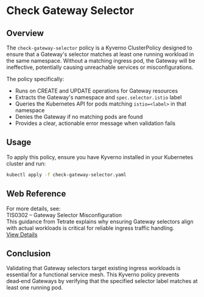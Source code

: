 # Check Gateway Selector

## Overview

The `check-gateway-selector` policy is a Kyverno ClusterPolicy designed to ensure that a Gateway's selector matches at least one running workload in the same namespace. Without a matching ingress pod, the Gateway will be ineffective, potentially causing unreachable services or misconfigurations.

The policy specifically:

-   Runs on CREATE and UPDATE operations for Gateway resources
-   Extracts the Gateway's namespace and `spec.selector.istio` label
-   Queries the Kubernetes API for pods matching `istio=<label>` in that namespace
-   Denies the Gateway if no matching pods are found
-   Provides a clear, actionable error message when validation fails

## Usage

To apply this policy, ensure you have Kyverno installed in your Kubernetes cluster and run:

```bash
kubectl apply -f check-gateway-selector.yaml
```

## Web Reference

For more details, see:  
TIS0302 – Gateway Selector Misconfiguration  
This guidance from Tetrate explains why ensuring Gateway selectors align with actual workloads is critical for reliable ingress traffic handling.  
[View Details](https://docs.tetrate.io/istio-subscription/tools/tca/analysis/TIS0302)

## Conclusion

Validating that Gateway selectors target existing ingress workloads is essential for a functional service mesh. This Kyverno policy prevents dead‑end Gateways by verifying that the specified selector label matches at least one running pod.
